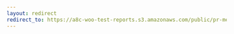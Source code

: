 ```yaml
---
layout: redirect
redirect_to: https://a8c-woo-test-reports.s3.amazonaws.com/public/pr-merge/39502/api/index.html
---
```

